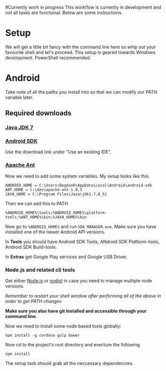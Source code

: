 #Currently work in progress
This workflow is currently in development and not all tasks are functional. Below are some instructions.

# Setup
We will get a little bit fancy with the command line here so whip out your favourite shell and let's proceed. This setup is geared towards Windows development. PowerShell recommended.

# Android
Take note of all the paths you install into so that we can modify our PATH variable later.

## Required downloads

### [Java JDK 7](http://www.oracle.com/technetwork/java/javase/downloads/)

### [Android SDK](http://developer.android.com/sdk/)
Use the download link under "Use an existing IDE".

### [Apache Ant](http://ant.apache.org/bindownload.cgi)

Now we need to add some system variables. My setup looks like this.
```
ANDROID_HOME = C:\Users\BogdanR\AppData\Local\Android\android-sdk
ANT_HOME = C:\dev\apache-ant-1.9.3
JAVA_HOME = C:\Program Files\Java\jdk1.7.0_51
```

Then we can add this to PATH
```
%ANDROID_HOME%\tools;%ANDROID_HOME%\platform-tools;%ANT_HOME%\bin;%JAVA_HOME%\bin
```

Now go to `%ANDROID_HOME%` and run `SDK MANAGER.exe`. Make sure you have installed one of the newer Android API versions.

In **Tools** you should have Android SDK Tools, ANdroid SDK Platform-tools, Android SDK Build-tools.

In **Extras** get Google Play services and Google USB Driver.

### Node.js and related cli tools
Get either [Node.js](http://nodejs.org/) or [nodist](https://github.com/marcelklehr/nodist) in case you need to manage multiple node versions.

*Remember to restart your shell window after performing all of the above in order to get PATH changes*

**Make sure you also have git installed and accessible through your command line.**

Now we need to install some node based tools globally:

```
npm install -g cordova gulp bower
```

Now cd to the project's root directory and execture the following
```
npm install 
```

The setup task should grab all the neccessary dependencies.